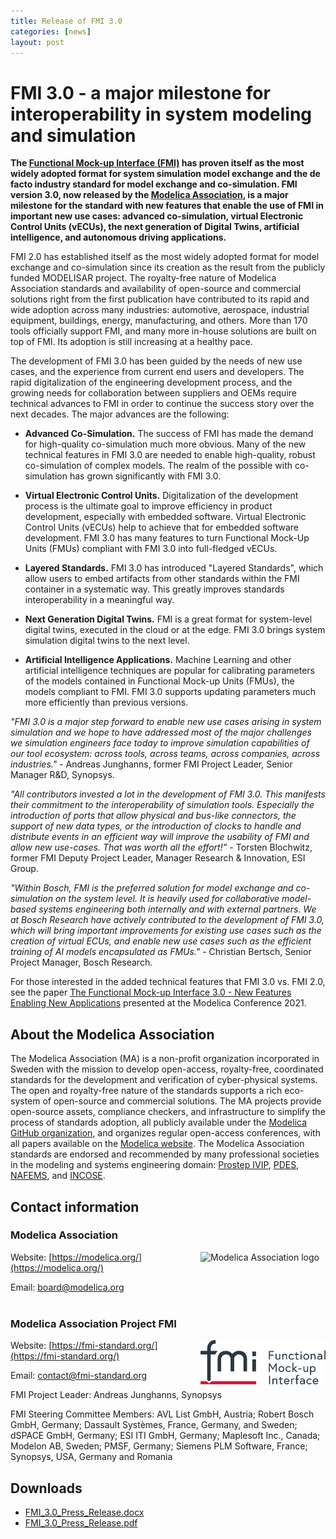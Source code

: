 ```yaml
---
title: Release of FMI 3.0
categories: [news]
layout: post
---
```


# FMI 3.0 - a major milestone for interoperability in system modeling and simulation

**The [Functional Mock-up Interface (FMI)](https://fmi-standard.org) has proven itself as the most widely adopted format for system simulation model exchange and the de facto industry standard for model exchange and co-simulation. FMI version 3.0, now released by the [Modelica Association](https://modelica.org), is a major milestone for the standard with new features that enable the use of FMI in important new use cases: advanced co-simulation, virtual Electronic Control Units (vECUs), the next generation of Digital Twins, artificial intelligence, and autonomous driving applications.**

FMI 2.0 has established itself as the most widely adopted format for model exchange and co-simulation since its creation as the result from the publicly funded MODELISAR project. The royalty-free nature of Modelica Association standards and availability of open-source and commercial solutions right from the first publication have contributed to its rapid and wide adoption across many industries: automotive, aerospace, industrial equipment, buildings, energy, manufacturing, and others. More than 170 tools officially support FMI, and many more in-house solutions are built on top of FMI. Its adoption is still increasing at a healthy pace.

The development of FMI 3.0 has been guided by the needs of new use cases, and the experience from current end users and developers. The rapid digitalization of the engineering development process, and the growing needs for collaboration between suppliers and OEMs require technical advances to FMI in order to continue the success story over the next decades. The major advances are the following:

 * **Advanced Co-Simulation.** The success of FMI has made the demand for high-quality co-simulation much more obvious. Many of the new technical features in FMI 3.0 are needed to enable high-quality, robust co-simulation of complex models. The realm of the possible with co-simulation has grown significantly with FMI 3.0.

 * **Virtual Electronic Control Units.** Digitalization of the development process is the ultimate goal to improve efficiency in product development, especially with embedded software. Virtual Electronic Control Units (vECUs) help to achieve that for embedded software development. FMI 3.0 has many features to turn Functional Mock-Up Units (FMUs) compliant with FMI 3.0 into full-fledged vECUs.

 * **Layered Standards.** FMI 3.0 has introduced "Layered Standards", which allow users to embed artifacts from other standards within the FMI container in a systematic way. This greatly improves standards interoperability in a meaningful way.

 * **Next Generation Digital Twins.** FMI is a great format for system-level digital twins, executed in the cloud or at the edge. FMI 3.0 brings system simulation digital twins to the next level.

 * **Artificial Intelligence Applications.** Machine Learning and other artificial intelligence techniques are popular for calibrating parameters of the models contained in Functional Mock-up Units (FMUs), the models compliant to FMI. FMI 3.0 supports updating parameters much more efficiently than previous versions.

*"FMI 3.0 is a major step forward to enable new use cases arising in system simulation and we hope to have addressed most of the major challenges we simulation engineers face today to improve simulation capabilities of our tool ecosystem: across tools, across teams, across companies, across industries."* - Andreas Junghanns, former FMI Project Leader, Senior Manager R&D, Synopsys.

*"All contributors invested a lot in the development of FMI 3.0. This manifests their commitment to the interoperability of simulation tools. Especially the introduction of ports that allow physical and bus-like connectors, the support of new data types, or the introduction of clocks to handle and distribute events in an efficient way will improve the usability of FMI and allow new use-cases. That was worth all the effort!”* - Torsten Blochwitz, former FMI Deputy Project Leader, Manager Research & Innovation, ESI Group.

*"Within Bosch, FMI is the preferred solution for model exchange and co-simulation on the system level. It is heavily used for collaborative model-based systems engineering both internally and with external partners. We at Bosch Research have actively contributed to the development of FMI 3.0, which will bring important improvements for existing use cases such as the creation of virtual ECUs, and enable new use cases such as the efficient training of AI models encapsulated as FMUs."* - Christian Bertsch, Senior Project Manager, Bosch Research.

For those interested in the added technical features that FMI 3.0 vs. FMI 2.0, see the paper [The Functional Mock-up Interface 3.0 - New Features Enabling New Applications](https://ecp.ep.liu.se/index.php/modelica/article/view/178) presented at the Modelica Conference 2021.

## About the Modelica Association

The Modelica Association (MA) is a non-profit organization incorporated in Sweden with the mission to develop open-access, royalty-free, coordinated standards for the development and verification of cyber-physical systems. The open and royalty-free nature of the standards supports a rich eco-system of open-source and commercial solutions. The MA projects provide open-source assets, compliance checkers, and infrastructure to simplify the process of standards adoption, all publicly available under the [Modelica GitHub organization](https://github.com/modelica), and organizes regular open-access conferences, with all papers available on the [Modelica website](https://modelica.org). The Modelica Association standards are endorsed and recommended by many professional societies in the modeling and systems engineering domain: [Prostep IVIP](http://prostep.org), [PDES](http://pdesinc.org), [NAFEMS](https://nafems.org), and [INCOSE](https://incose.org).

## Contact information

### Modelica Association

<img width="200px" align="right" src="https://raw.githubusercontent.com/modelica/MA-Logos/master/LowRes/Modelica_Association.png" alt="Modelica Association logo"/>

Website: [https://modelica.org/](https://modelica.org/)

Email: [board@modelica.org](mailto:board@modelica.org)
<br/><br/>

### Modelica Association Project FMI

<img width="200px" align="right" src="/docs/3.0/images/FMI_logo_horizontal.svg" alt="FMI logo"/>

Website: [https://fmi-standard.org/](https://fmi-standard.org/)

Email: [contact@fmi-standard.org](mailto:contact@fmi-standard.org)

FMI Project Leader: Andreas Junghanns, Synopsys

FMI Steering Committee Members: AVL List GmbH, Austria; Robert Bosch GmbH, Germany; Dassault Systèmes, France, Germany, and Sweden; dSPACE GmbH, Germany; ESI ITI GmbH, Germany; Maplesoft Inc., Canada; Modelon AB, Sweden; PMSF, Germany; Siemens PLM Software, France; Synopsys, USA, Germany and Romania

## Downloads

- [FMI_3.0_Press_Release.docx](/assets/FMI_3.0_Press_Release.docx)
- [FMI_3.0_Press_Release.pdf](/assets/FMI_3.0_Press_Release.pdf)
